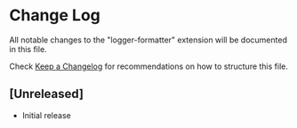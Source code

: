 # Change Log

All notable changes to the "logger-formatter" extension will be documented in this file.

Check [Keep a Changelog](http://keepachangelog.com/) for recommendations on how to structure this file.

## [Unreleased]

- Initial release